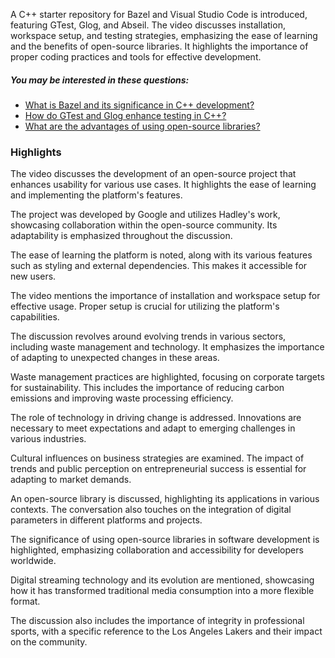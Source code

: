 
A C++ starter repository for Bazel and Visual Studio Code is introduced, featuring GTest, Glog, and Abseil. The video discusses installation, workspace setup, and testing strategies, emphasizing the ease of learning and the benefits of open-source libraries. It highlights the importance of proper coding practices and tools for effective development.

##### You may be interested in these questions:

* [What is Bazel and its significance in C++ development? ](https://www.youtube.com/watch?v=JfOzsBi_irY#)
* [How do GTest and Glog enhance testing in C++? ](https://www.youtube.com/watch?v=JfOzsBi_irY#)
* [What are the advantages of using open-source libraries? ](https://www.youtube.com/watch?v=JfOzsBi_irY#)

### Highlights

The video discusses the development of an open-source project that enhances usability for various use cases. It highlights the ease of learning and implementing the platform's features.

The project was developed by Google and utilizes Hadley's work, showcasing collaboration within the open-source community. Its adaptability is emphasized throughout the discussion.

The ease of learning the platform is noted, along with its various features such as styling and external dependencies. This makes it accessible for new users.

The video mentions the importance of installation and workspace setup for effective usage. Proper setup is crucial for utilizing the platform's capabilities.

The discussion revolves around evolving trends in various sectors, including waste management and technology. It emphasizes the importance of adapting to unexpected changes in these areas.

Waste management practices are highlighted, focusing on corporate targets for sustainability. This includes the importance of reducing carbon emissions and improving waste processing efficiency.

The role of technology in driving change is addressed. Innovations are necessary to meet expectations and adapt to emerging challenges in various industries.

Cultural influences on business strategies are examined. The impact of trends and public perception on entrepreneurial success is essential for adapting to market demands.

An open-source library is discussed, highlighting its applications in various contexts. The conversation also touches on the integration of digital parameters in different platforms and projects.

The significance of using open-source libraries in software development is highlighted, emphasizing collaboration and accessibility for developers worldwide.

Digital streaming technology and its evolution are mentioned, showcasing how it has transformed traditional media consumption into a more flexible format.

The discussion also includes the importance of integrity in professional sports, with a specific reference to the Los Angeles Lakers and their impact on the community.
